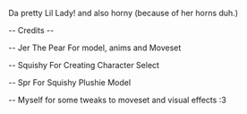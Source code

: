 Da pretty Lil Lady! and also horny (because of her horns duh.)

-- Credits --

-- Jer The Pear For model, anims and Moveset

-- Squishy For Creating Character Select

-- Spr For Squishy Plushie Model

-- Myself for some tweaks to moveset and visual effects :3
